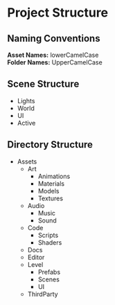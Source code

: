 # Project Structure

## Naming Conventions
**Asset Names:** lowerCamelCase  
**Folder Names:** UpperCamelCase

## Scene Structure
- Lights
- World
- UI
- Active

## Directory Structure
- Assets
  - Art
    - Animations
    - Materials
    - Models
    - Textures
  - Audio
    - Music
    - Sound
  - Code
    - Scripts
    - Shaders
  - Docs
  - Editor
  - Level
    - Prefabs
    - Scenes
    - UI
  - ThirdParty
